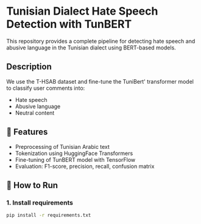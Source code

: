 # Tunisian Dialect Hate Speech Detection with TunBERT

This repository provides a complete pipeline for detecting hate speech and abusive language in the Tunisian dialect using BERT-based models.

## Description
We use the T-HSAB dataset and fine-tune the TuniBert' transformer model to classify user comments into:
- Hate speech
- Abusive language
- Neutral content

## 🚀 Features
- Preprocessing of Tunisian Arabic text
- Tokenization using HuggingFace Transformers
- Fine-tuning of TunBERT model with TensorFlow
- Evaluation: F1-score, precision, recall, confusion matrix

## 🧪 How to Run

### 1. Install requirements
```bash
pip install -r requirements.txt

